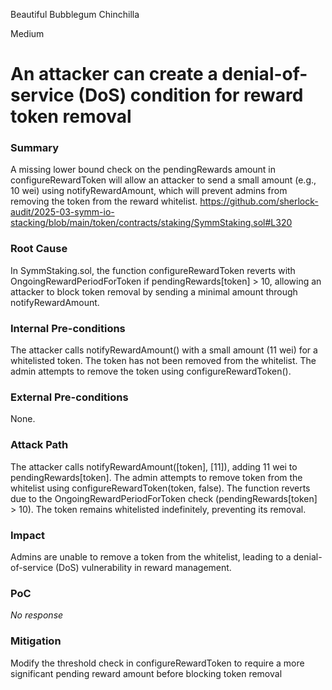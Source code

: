 Beautiful Bubblegum Chinchilla

Medium

# An attacker can create a denial-of-service (DoS) condition for reward token removal

### Summary

A missing lower bound check on the pendingRewards amount in configureRewardToken will allow an attacker to send a small amount (e.g., 10 wei) using notifyRewardAmount, which will prevent admins from removing the token from the reward whitelist.
https://github.com/sherlock-audit/2025-03-symm-io-stacking/blob/main/token/contracts/staking/SymmStaking.sol#L320

### Root Cause

In SymmStaking.sol, the function configureRewardToken reverts with OngoingRewardPeriodForToken if pendingRewards[token] > 10, allowing an attacker to block token removal by sending a minimal amount through notifyRewardAmount.



### Internal Pre-conditions

The attacker calls notifyRewardAmount() with a small amount (11 wei) for a whitelisted token.
The token has not been removed from the whitelist.
The admin attempts to remove the token using configureRewardToken().

### External Pre-conditions

None.

### Attack Path

The attacker calls notifyRewardAmount([token], [11]), adding 11 wei to pendingRewards[token].
The admin attempts to remove token from the whitelist using configureRewardToken(token, false).
The function reverts due to the OngoingRewardPeriodForToken check (pendingRewards[token] > 10).
The token remains whitelisted indefinitely, preventing its removal.

### Impact

Admins are unable to remove a token from the whitelist, leading to a denial-of-service (DoS) vulnerability in reward management.



### PoC

_No response_

### Mitigation

Modify the threshold check in configureRewardToken to require a more significant pending reward amount before blocking token removal